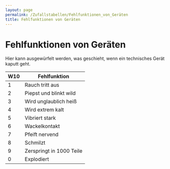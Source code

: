 ```yaml
---
layout: page
permalink: /Zufallstabellen/Fehlfunktionen_von_Geräten
title: Fehlfunktionen von Geräten
---
```


# Fehlfunktionen von Geräten

Hier kann ausgewürfelt werden, was geschieht, wenn ein technisches Gerät kaputt geht.

<table>
<thead>
<tr><th>W10</th><th>Fehlfunktion</th></tr>
</thead>
<tbody>
<tr><td>1</td><td>Rauch tritt aus</td></tr>
<tr><td>2</td><td>Piepst und blinkt wild</td></tr>
<tr><td>3</td><td>Wird unglaublich heiß</td></tr>
<tr><td>4</td><td>Wird extrem kalt</td></tr>
<tr><td>5</td><td>Vibriert stark</td></tr>
<tr><td>6</td><td>Wackelkontakt</td></tr>
<tr><td>7</td><td>Pfeift nervend</td></tr>
<tr><td>8</td><td>Schmilzt</td></tr>
<tr><td>9</td><td>Zerspringt in 1000 Teile</td></tr>
<tr><td>0</td><td>Explodiert</td></tr>
</tbody>
</table>
